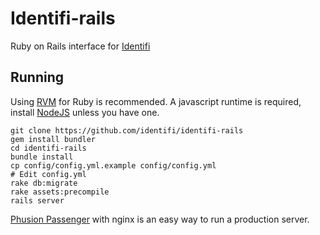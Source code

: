 Identifi-rails
==============

Ruby on Rails interface for [Identifi](https://github.com/identifi/identifi)

Running
-------
Using [RVM](http://rvm.io/) for Ruby is recommended. A javascript runtime is required, install [NodeJS](http://nodejs.org/download/) unless you have one.

    git clone https://github.com/identifi/identifi-rails
    gem install bundler
    cd identifi-rails
    bundle install
    cp config/config.yml.example config/config.yml
    # Edit config.yml
    rake db:migrate
    rake assets:precompile
    rails server

[Phusion Passenger](https://www.phusionpassenger.com/) with nginx is an easy way to run a production server.

